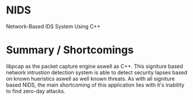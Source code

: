 # NIDS
Network-Based IDS System Using C++

# Summary / Shortcomings
libpcap as the packet capture engine aswell as C++. This signiture based network intrustion detection system is able to detect security lapses based on known hueristics aswell as well known threats. As with all signiture based NIDS, the main shortcoming of this application lies with it's inability to find zero-day attacks. 
